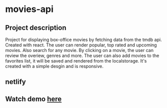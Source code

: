# movies-api

## Project description

Project for displaying box-office movies by fetching data from the tmdb api. Created with react.
The user can render popular, top rated and upcoming movies. Also search for any movie.
By clicking on a movie, the user can review the overiew, genres and more. 
The user can also add movies to the favorites list, it will be saved and rendered from the localstorage. 
It's created with a simple desgin and is responsive. 

## netlify

## Watch demo [here](https://moviebox-api.netlify.app/)